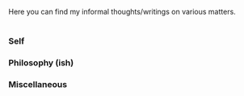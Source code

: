 
Here you can find my informal thoughts/writings on various matters.
<br><br>

### Self
 
### Philosophy (ish)

### Miscellaneous